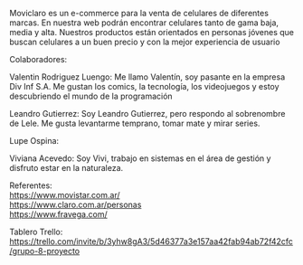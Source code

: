 Moviclaro es un e-commerce para la venta de celulares de diferentes marcas. En nuestra web podrán encontrar celulares tanto de gama baja, media y alta. Nuestros productos están orientados en personas jóvenes que buscan celulares a un buen precio y con la mejor experiencia de usuario  

Colaboradores: 

Valentin Rodriguez Luengo: Me llamo Valentín, soy pasante en la empresa Div Inf S.A. Me gustan los comics, la tecnología, los videojuegos y estoy descubriendo el mundo de la programación

Leandro Gutierrez: Soy Leandro Gutierrez, pero respondo al sobrenombre de Lele. Me gusta levantarme temprano, tomar mate y mirar series.

Lupe Ospina: 

Viviana Acevedo: Soy Vivi, trabajo en sistemas en el área de gestión y disfruto estar en la naturaleza. 

Referentes: <br>
https://www.movistar.com.ar/ <br>
https://www.claro.com.ar/personas <br>
https://www.fravega.com/ <br>

Tablero Trello: https://trello.com/invite/b/3yhw8gA3/5d46377a3e157aa42fab94ab72f42cfc/grupo-8-proyecto

